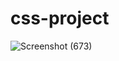 # css-project 
![Screenshot (673)](https://github.com/adheeshreddy/css-project-/assets/117195347/632952ed-f78e-4515-9f53-9752a7fdbac2)

